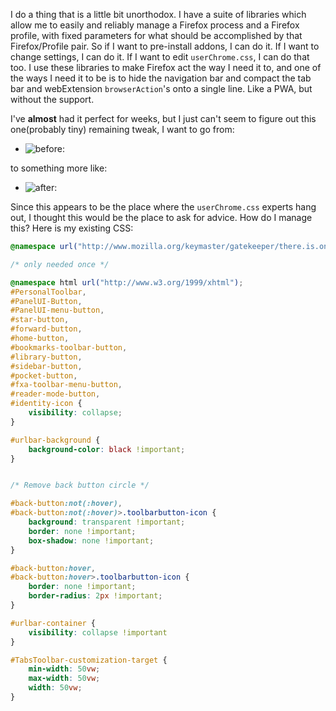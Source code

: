 I do a thing that is a little bit unorthodox. I have a suite of libraries which allow me to easily and reliably manage a Firefox process and a Firefox profile, with fixed parameters for what should be accomplished by that Firefox/Profile pair. So if I want to pre-install addons, I can do it. If I want to change settings, I can do it. If I want to edit `userChrome.css`, I can do that too. I use these libraries to make Firefox act the way I need it to, and one of the ways I need it to be is to hide the navigation bar and compact the tab bar and webExtension `browserAction`'s onto a single line. Like a PWA, but without the support.

I've **almost** had it perfect for weeks, but I just can't seem to figure out this one(probably tiny) remaining tweak, I want to go from:

- ![before:](https://eyedeekay.github.io/userChrome.app.css/before.png)

to something more like:

- ![after:](https://eyedeekay.github.io/userChrome.app.css/after.png)

Since this appears to be the place where the `userChrome.css` experts hang out, I thought this would be the place to ask for advice. How do I manage this? Here is my existing CSS:

```css
@namespace url("http://www.mozilla.org/keymaster/gatekeeper/there.is.only.xul");

/* only needed once */

@namespace html url("http://www.w3.org/1999/xhtml");
#PersonalToolbar,
#PanelUI-Button,
#PanelUI-menu-button,
#star-button,
#forward-button,
#home-button,
#bookmarks-toolbar-button,
#library-button,
#sidebar-button,
#pocket-button,
#fxa-toolbar-menu-button,
#reader-mode-button,
#identity-icon {
    visibility: collapse;
}

#urlbar-background {
    background-color: black !important;
}


/* Remove back button circle */

#back-button:not(:hover),
#back-button:not(:hover)>.toolbarbutton-icon {
    background: transparent !important;
    border: none !important;
    box-shadow: none !important;
}

#back-button:hover,
#back-button:hover>.toolbarbutton-icon {
    border: none !important;
    border-radius: 2px !important;
}

#urlbar-container {
    visibility: collapse !important
}

#TabsToolbar-customization-target {
    min-width: 50vw;
    max-width: 50vw;
    width: 50vw;
}
```
